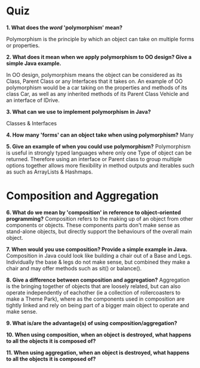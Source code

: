 # Quiz

**1. What does the ___word___ 'polymorphism' mean?**

Polymorphism is the principle by which an object can take on multiple forms or properties. 

**2. What does it mean when we apply polymorphism to OO design? Give a simple Java example.**

In OO design, polymorphism means the object can be considered as its Class, Parent Class or any Interfaces that it takes on. An example of OO polymorphism would be a car taking on the properties and methods of its class Car, as well as any inherited methods of its Parent Class Vehicle and an interface of IDrive.

**3. What can we use to implement polymorphism in Java?**

Classes & Interfaces

**4. How many 'forms' can an object take when using polymorphism?**
Many

**5. Give an example of when you could use polymorphism?**
Polymorphism is useful in strongly typed languages where only one Type of object can be returned. Therefore using an interface or Parent class to group multiple options together allows more flexibility in method outputs and iterables such as such as ArrayLists & Hashmaps. 


# Composition and Aggregation

**6. What do we mean by 'composition' in reference to object-oriented programming?**
Composition refers to the making up of an object from other components or objects. These components parts don't make sense as stand-alone objects, but directly support the behaviours of the overall main object.

**7. When would you use composition? Provide a simple example in Java.**
Composition in Java could look like building a chair out of a Base and Legs. Individually the base & legs do not make sense, but combined they make a chair and may offer methods such as sit() or balance().

**8. Give a difference between composition and aggregation?**
Aggregation is the bringing together of objects that are loosely related, but can also operate independently of eachother (ie a collection of rollercoasters to make a Theme Park), where as the components used in composition are tightly linked and rely on being part of a bigger main object to operate and make sense. 

**9. What is/are the advantage(s) of using composition/aggregation?**

**10. When using composition, when an object is destroyed, what happens to all the objects it is composed of?**

**11. When using aggregation, when an object is destroyed, what happens to all the objects it is composed of?** 
